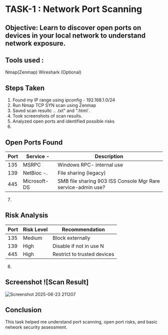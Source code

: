 # TASK-1 : Network Port Scanning
## Objective: Learn to discover open ports on devices in your local network to understand network exposure.
## Tools used :
   Nmap(Zenmap) 
   Wireshark (Optional)
## Steps Taken
1. Found my IP range using ipconfig - 192.168.1.0/24
2. Run Nmap TCP SYN scan using Zenmap
3. Saved scan resultc .. .txt" and ".html`.
4. Took screenshots of scan results.
5. Analyzed open ports and identified possible risks
6. 
## Open Ports Found
| Port | Service -     |Description
|------|---------------|----------------------------------------------------------|
| 135  | MSRPC         | Windows RPC- internal use
| 139  | NetBioc -.    | File sharing (legacy)
| 445  | Microsoft-DS  | SMB file sharing 903 ISS Console Mgr Rare service-admin use?

7.
## Risk Analysis
| Port | Risk Level  | Recommendation
|------|-------------|----------------------------------------------------------------------------------------------------------|
| 135  |   Medium    | Block externally
| 139  |    High     | Disable if not in use N 
| 445  |    High     | Restrict to trusted devices

8.
## Screenshot ![Scan Result]
![Screenshot 2025-06-23 211207](https://github.com/user-attachments/assets/1434cfa3-c20c-404c-8377-e41055e70390)
 
## Conclusion
This task helped me understand port scanning, open port risks, and basic network security assessment.

  


